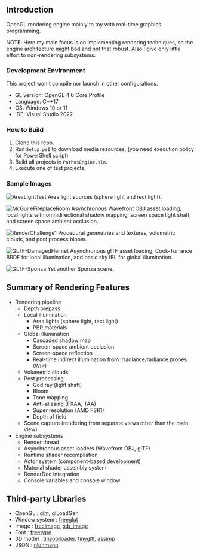 
## Introduction

OpenGL rendering engine mainly to toy with real-time graphics programming.

NOTE: Here my main focus is on implementing rendering techniques,
so the engine architecture might bad and not that robust.
Also I give only little effort to non-rendering subsystems.

### Development Environment

This project won't compile nor launch in other configurations.

* GL version: OpenGL 4.6 Core Profile
* Language: C++17
* OS: Windows 10 or 11
* IDE: Visual Studio 2022

### How to Build

1. Clone this repo.
2. Run `Setup.ps1` to download media resources. (you need execution policy for PowerShell script)
3. Build all projects in `PathosEngine.sln`.
4. Execute one of test projects.

### Sample Images

![AreaLightTest](https://user-images.githubusercontent.com/11644393/191719865-a5db07fa-336b-4d3c-96cf-5b0da60812c5.jpg)
Area light sources (sphere light and rect light).

![McGuireFireplaceRoom](https://user-images.githubusercontent.com/11644393/191719903-67ba8cf6-887c-40a9-a386-8d32a91323a7.jpg)
Asynchronous Wavefront OBJ asset loading, local lights with omnidirectional shadow mapping, screen space light shaft, and screen space ambient occlusion.

![RenderChallenge1](https://user-images.githubusercontent.com/11644393/199586888-a70163b2-5b7e-4dbc-b050-c0da462ca27a.jpg)
Procedural geometries and textures, volumetric clouds, and post process bloom.

![GLTF-DamagedHelmet](https://user-images.githubusercontent.com/11644393/199479537-4e5abc6a-7f5a-4236-a84f-8a5ef1296f2f.jpg)
Asynchronous glTF asset loading, Cook-Torrance BRDF for local illumination, and basic sky IBL for global illumination.

![GLTF-Sponza](https://user-images.githubusercontent.com/11644393/199479551-c4d0a6f8-e705-4570-9b7d-c2a43f785b74.jpg)
Yet another Sponza scene.

## Summary of Rendering Features
* Rendering pipeline
  * Depth prepass
  * Local illumination
    * Area lights (sphere light, rect light)
    * PBR materials
  * Global illumination
    * Cascaded shadow map
    * Screen-space ambient occlusion
    * Screen-space reflection
    * Real-time indirect illumination from irradiance/radiance probes (WIP)
  * Volumetric clouds
  * Post processing
    * God ray (light shaft)
    * Bloom
    * Tone mapping
    * Anti-aliasing (FXAA, TAA)
    * Super resolution (AMD FSR1)
    * Depth of field
  * Scene capture (rendering from separate views other than the main view)
* Engine subsystems
  * Render thread
  * Asynchronous asset loaders (Wavefront OBJ, glTF)
  * Runtime shader recompilation
  * Actor system (component-based development)
  * Material shader assembly system
  * RenderDoc integration
  * Console variables and console window

## Third-party Libraries
* OpenGL        : [glm](https://github.com/g-truc/glm), glLoadGen
* Window system : [freeglut](https://github.com/FreeGLUTProject/freeglut)
* Image         : [freeimage](https://freeimage.sourceforge.io/), [stb_image](https://github.com/nothings/stb/blob/master/stb_image.h)
* Font          : [freetype](https://github.com/freetype/freetype)
* 3D model      : [tinyobjloader](https://github.com/tinyobjloader/tinyobjloader), [tinygltf](https://github.com/syoyo/tinygltf), [assimp](https://github.com/assimp/assimp)
* JSON          : [nlohmann](https://github.com/nlohmann/json)
